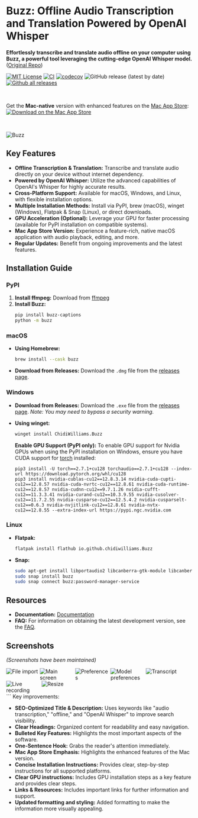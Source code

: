 # Buzz: Offline Audio Transcription and Translation Powered by OpenAI Whisper

**Effortlessly transcribe and translate audio offline on your computer using Buzz, a powerful tool leveraging the cutting-edge OpenAI Whisper model.** ([Original Repo](https://github.com/chidiwilliams/buzz))

[![MIT License](https://img.shields.io/badge/license-MIT-green)](https://github.com/chidiwilliams/buzz)
[![CI](https://github.com/chidiwilliams/buzz/actions/workflows/ci.yml/badge.svg)](https://github.com/chidiwilliams/buzz/actions/workflows/ci.yml)
[![codecov](https://codecov.io/github/chidiwilliams/buzz/branch/main/graph/badge.svg?token=YJSB8S2VEP)](https://codecov.io/github/chidiwilliams/buzz)
![GitHub release (latest by date)](https://img.shields.io/github/v/release/chidiwilliams/buzz)
[![Github all releases](https://img.shields.io/github/downloads/chidiwilliams/buzz/total.svg)](https://GitHub.com/chidiwilliams/buzz/releases/)

<br>

Get the **Mac-native** version with enhanced features on the [Mac App Store](https://apps.apple.com/us/app/buzz-captions/id6446018936?mt=12&itsct=apps_box_badge&itscg=30200):
<a href="https://apps.apple.com/us/app/buzz-captions/id6446018936?mt=12&amp;itsct=apps_box_badge&amp;itscg=30200"><img src="https://toolbox.marketingtools.apple.com/api/badges/download-on-the-mac-app-store/black/en-us?size=250x83&amp;releaseDate=1679529600" alt="Download on the Mac App Store" /></a>

<br>

![Buzz](./buzz/assets/buzz-banner.jpg)

## Key Features

*   **Offline Transcription & Translation:** Transcribe and translate audio directly on your device without internet dependency.
*   **Powered by OpenAI Whisper:** Utilize the advanced capabilities of OpenAI's Whisper for highly accurate results.
*   **Cross-Platform Support:** Available for macOS, Windows, and Linux, with flexible installation options.
*   **Multiple Installation Methods:** Install via PyPI, brew (macOS), winget (Windows), Flatpak & Snap (Linux), or direct downloads.
*   **GPU Acceleration (Optional):** Leverage your GPU for faster processing (available for PyPI installation on compatible systems).
*   **Mac App Store Version:** Experience a feature-rich, native macOS application with audio playback, editing, and more.
*   **Regular Updates:** Benefit from ongoing improvements and the latest features.

## Installation Guide

### PyPI

1.  **Install ffmpeg:**  Download from [ffmpeg](https://www.ffmpeg.org/download.html)
2.  **Install Buzz:**
    ```bash
    pip install buzz-captions
    python -m buzz
    ```

### macOS

*   **Using Homebrew:**
    ```bash
    brew install --cask buzz
    ```
*   **Download from Releases:** Download the `.dmg` file from the [releases page](https://github.com/chidiwilliams/buzz/releases/latest).

### Windows

*   **Download from Releases:** Download the `.exe` file from the [releases page](https://github.com/chidiwilliams/buzz/releases/latest). *Note: You may need to bypass a security warning.*
*   **Using winget:**
    ```bash
    winget install ChidiWilliams.Buzz
    ```

    **Enable GPU Support (PyPI only):**
    To enable GPU support for Nvidia GPUs when using the PyPI installation on Windows, ensure you have CUDA support for [torch](https://pytorch.org/get-started/locally/) installed:

    ```
    pip3 install -U torch==2.7.1+cu128 torchaudio==2.7.1+cu128 --index-url https://download.pytorch.org/whl/cu128
    pip3 install nvidia-cublas-cu12==12.8.3.14 nvidia-cuda-cupti-cu12==12.8.57 nvidia-cuda-nvrtc-cu12==12.8.61 nvidia-cuda-runtime-cu12==12.8.57 nvidia-cudnn-cu12==9.7.1.26 nvidia-cufft-cu12==11.3.3.41 nvidia-curand-cu12==10.3.9.55 nvidia-cusolver-cu12==11.7.2.55 nvidia-cusparse-cu12==12.5.4.2 nvidia-cusparselt-cu12==0.6.3 nvidia-nvjitlink-cu12==12.8.61 nvidia-nvtx-cu12==12.8.55 --extra-index-url https://pypi.ngc.nvidia.com
    ```

### Linux

*   **Flatpak:**
    ```bash
    flatpak install flathub io.github.chidiwilliams.Buzz
    ```
*   **Snap:**
    ```bash
    sudo apt-get install libportaudio2 libcanberra-gtk-module libcanberra-gtk3-module
    sudo snap install buzz
    sudo snap connect buzz:password-manager-service
    ```

## Resources

*   **Documentation:** [Documentation](https://chidiwilliams.github.io/buzz/)
*   **FAQ:** For information on obtaining the latest development version, see the [FAQ](https://chidiwilliams.github.io/buzz/docs/faq#9-where-can-i-get-latest-development-version).

## Screenshots

*(Screenshots have been maintained)*

<div style="display: flex; flex-wrap: wrap;">
    <img alt="File import" src="share/screenshots/buzz-1-import.png" style="max-width: 18%; margin-right: 1%;" />
    <img alt="Main screen" src="share/screenshots/buzz-2-main_screen.png" style="max-width: 18%; margin-right: 1%; height:auto;" />
    <img alt="Preferences" src="share/screenshots/buzz-3-preferences.png" style="max-width: 18%; margin-right: 1%; height:auto;" />
    <img alt="Model preferences" src="share/screenshots/buzz-3.2-model-preferences.png" style="max-width: 18%; margin-right: 1%; height:auto;" />
    <img alt="Transcript" src="share/screenshots/buzz-4-transcript.png" style="max-width: 18%; margin-right: 1%; height:auto;" />
    <img alt="Live recording" src="share/screenshots/buzz-5-live_recording.png" style="max-width: 18%; margin-right: 1%; height:auto;" />
    <img alt="Resize" src="share/screenshots/buzz-6-resize.png" style="max-width: 18%;" />
</div>
```
Key improvements:

*   **SEO-Optimized Title & Description:** Uses keywords like "audio transcription," "offline," and "OpenAI Whisper" to improve search visibility.
*   **Clear Headings:** Organized content for readability and easy navigation.
*   **Bulleted Key Features:** Highlights the most important aspects of the software.
*   **One-Sentence Hook:** Grabs the reader's attention immediately.
*   **Mac App Store Emphasis:**  Highlights the enhanced features of the Mac version.
*   **Concise Installation Instructions:**  Provides clear, step-by-step instructions for all supported platforms.
*   **Clear GPU instructions:**  Includes GPU installation steps as a key feature and provides clear steps.
*   **Links & Resources:**  Includes important links for further information and support.
*   **Updated formatting and styling:**  Added formatting to make the information more visually appealing.